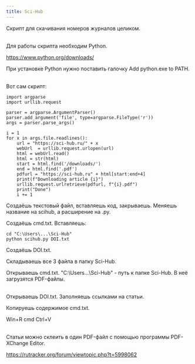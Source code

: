 ```yaml
---
title: Sci-Hub
---
```


Скрипт для скачивания номеров журналов целиком.
<br><br>

Для работы скрипта необходим Python.

<https://www.python.org/downloads/>

При установке Python нужно поставить галочку Add python.exe to PATH.
<br><br>

Вот сам скрипт:

```
import argparse
import urllib.request

parser = argparse.ArgumentParser()
parser.add_argument('file', type=argparse.FileType('r'))
args = parser.parse_args()

i = 1
for x in args.file.readlines():
	url = "https://sci-hub.ru/" + x
	webUrl  = urllib.request.urlopen(url)
	html = webUrl.read()
	html = str(html)
	start = html.find('/downloads/')
	end = html.find('.pdf')
	pdfurl = "https://sci-hub.ru" + html[start:end+4]
	print(f"Downloading article {i}")
	urllib.request.urlretrieve(pdfurl, f"{i}.pdf")
	print("Done")
	i += 1
```

Создаёшь текстовый файл, вставляешь код, закрываешь. Меняешь название на scihub, а расширение на .py.
	
Создаёшь cmd.txt. Вставляешь:

```
cd "C:\Users\...\Sci-Hub"
python scihub.py DOI.txt
```

Создаёшь DOI.txt.

Складываешь все 3 файла в папку Sci-Hub.

Открываешь cmd.txt. "C:\Users\...\Sci-Hub" - путь к папке Sci-Hub. В неё загрузятся PDF-файлы.
<br><br>

Открываешь DOI.txt. Заполняешь ссылками на статьи.

Копируешь содержимое cmd.txt.

Win+R cmd Ctrl+V
<br><br>

Статьи можно склеить в один PDF-файл с помощью программы PDF-XChange Editor.

<https://rutracker.org/forum/viewtopic.php?t=5998062>